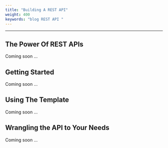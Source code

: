 ```yaml
---
title: "Building A REST API"
weight: 400
keywords: "blog REST API "
---
```


-----

## The Power Of REST APIs

Coming soon ...

## Getting Started

Coming soon ...

## Using The Template

Coming soon ...

## Wrangling the API to Your Needs

Coming soon ...